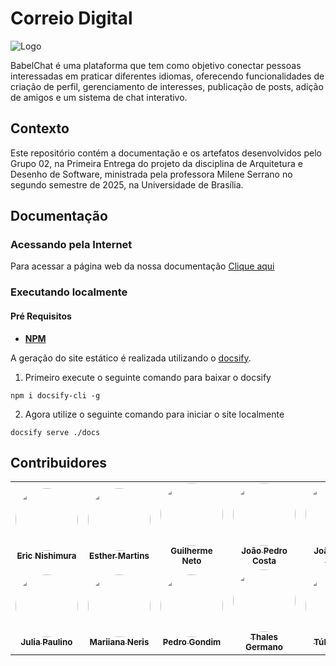# Correio Digital

![Logo](./docs/Assets/Logo.png)

BabelChat é uma plataforma que tem como objetivo conectar pessoas interessadas em praticar diferentes idiomas, oferecendo funcionalidades de criação de perfil, gerenciamento de interesses, publicação de posts, adição de amigos e um sistema de chat interativo.


## Contexto

Este repositório contém a documentação e os artefatos desenvolvidos pelo Grupo 02, na Primeira Entrega do projeto da disciplina de Arquitetura e Desenho de Software, ministrada pela professora Milene Serrano no segundo semestre de 2025, na Universidade de Brasília.


##  Documentação

### Acessando pela Internet

Para acessar a página web da nossa documentação [Clique aqui](https://unbarqdsw2025-2-turma01.github.io/2025.2-T01-G2_CorreioDigital_Entrega_02/
)

### Executando localmente

#### Pré Requisitos
 - **[NPM](https://docs.npmjs.com/downloading-and-installing-node-js-and-npm)**

A geração do site estático é realizada utilizando o [docsify](https://docsify.js.org/).

1. Primeiro execute o seguinte comando para baixar o docsify

```shell
npm i docsify-cli -g
```

2. Agora utilize o seguinte comando para iniciar o site localmente

```shell
docsify serve ./docs
```

## Contribuidores

<center>
  <table style="width: 100%;">
    <tr>
      <td align="center"><a href="https://github.com/eric-kingu"><img style="border-radius: 50%;" src="https://github.com/eric-kingu.png" width="100px;"/><br /><sub><b>Eric Nishimura</b></sub></a></td>
      <td align="center"><a href="https://github.com/esmsena"><img style="border-radius: 50%;" src="https://github.com/esmsena.png" width="100px;"/><br /><sub><b>Esther Martins</b></sub></a></td>
      <td align="center"><a href="https://github.com/Guilherme-Moura"><img style="border-radius: 50%;" src="https://github.com/Guilherme-Moura.png" width="100px;"/><br /><sub><b>Guilherme Neto</b></sub></a></td>
      <td align="center"><a href="https://github.com/johnaopedro"><img style="border-radius: 50%;" src="https://github.com/johnaopedro.png" width="100px;"/><br /><sub><b>João Pedro Costa</b></sub></a></td>
      <td align="center"><a href="https://github.com/JoosPerro"><img style="border-radius: 50%;" src="https://github.com/JoosPerro.png" width="100px;"/><br /><sub><b>João Pedro Veras</b></sub></a></td>
    </tr>
    <tr>
      <td align="center"><a href="https://github.com/JuliaGabP"><img style="border-radius: 50%;" src="https://github.com/JuliaGabP.png" width="100px;"/><br /><sub><b>Julia Paulino</b></sub></a></td>
      <td align="center"><a href="https://github.com/Maryyscreuza"><img style="border-radius: 50%;" src="https://github.com/Maryyscreuza.png" width="100px;"/><br /><sub><b>Mariiana Neris</b></sub></a></td>
      <td align="center"><a href="https://github.com/G0ndim"><img style="border-radius: 50%;" src="https://github.com/G0ndim.png" width="100px;"/><br /><sub><b>Pedro Gondim</b></sub></a></td>
      <td align="center"><a href="https://github.com/antonioleaojr"><img style="border-radius: 50%;" src="https://github.com/antonioleaojr.png" width="100px;"/><br /><sub><b>Thales Germano</b></sub></a></td>
      <td align="center"><a href="https://github.com/TulioCeleri"><img style="border-radius: 50%;" src="https://github.com/TulioCeleri.png" width="100px;"/><br /><sub><b>Túlio Celeri</b></sub></a></td>
    </tr>
  </table>
</center>
